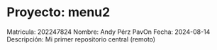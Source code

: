 # Proyecto: menu2
Matricula: 202247824
Nombre: Andy Pérz PavOn
Fecha: 2024-08-14
Descripción: Mi primer repositorio central (remoto)
